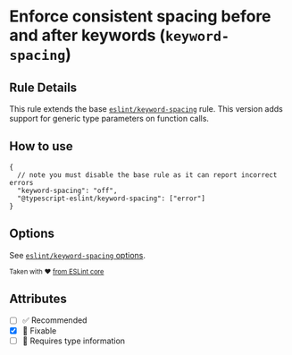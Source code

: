 # Enforce consistent spacing before and after keywords (`keyword-spacing`)

## Rule Details

This rule extends the base
[`eslint/keyword-spacing`](https://eslint.org/docs/rules/keyword-spacing) rule.
This version adds support for generic type parameters on function calls.

## How to use

```jsonc
{
  // note you must disable the base rule as it can report incorrect errors
  "keyword-spacing": "off",
  "@typescript-eslint/keyword-spacing": ["error"]
}
```

## Options

See
[`eslint/keyword-spacing` options](https://eslint.org/docs/rules/keyword-spacing#options).

<sup>Taken with ❤️
[from ESLint core](https://github.com/eslint/eslint/blob/master/docs/rules/keyword-spacing.md)</sup>

## Attributes

- [ ] ✅ Recommended
- [x] 🔧 Fixable
- [ ] 💭 Requires type information
